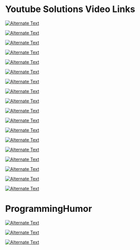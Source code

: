# Youtube Solutions Video Links

[![Alternate Text](https://i.ytimg.com/vi/kMkhfuE0UeM/hqdefault.jpg?sqp=-oaymwEcCPYBEIoBSFXyq4qpAw4IARUAAIhCGAFwAcABBg==&rs=AOn4CLDeRrmukLD_pmdnDqizKFZAjllaRA)](https://youtu.be/kMkhfuE0UeM "Azure Devops Pipeline Output Variables")

[![Alternate Text](https://i.ytimg.com/vi/0d6acAH5InE/hqdefault.jpg?sqp=-oaymwEcCPYBEIoBSFXyq4qpAw4IARUAAIhCGAFwAcABBg==&rs=AOn4CLCqLeAYfTVcXaaRVX5EkwFN-LjsFw)](https://youtu.be/0d6acAH5InE "Azure DevOps Build Pipelines Classic")

[![Alternate Text](https://i.ytimg.com/vi/2nukM2TzD1Q/hqdefault.jpg?sqp=-oaymwEcCPYBEIoBSFXyq4qpAw4IARUAAIhCGAFwAcABBg==&rs=AOn4CLAi80can4oeemRegjwuOBIj7IEcsg)](https://youtu.be/2nukM2TzD1Q "Azure DevOps Branch Policies / GIT")

[![Alternate Text](https://i.ytimg.com/vi/ZcEeIUxHMy8/hqdefault.jpg?sqp=-oaymwEcCPYBEIoBSFXyq4qpAw4IARUAAIhCGAFwAcABBg==&rs=AOn4CLAUBrkUDHRjG7TySMMtfgUiZODLPQ)](https://youtu.be/ZcEeIUxHMy8 "Azure DevOps Custom Tasks or Extensions - Pre-Requisites")

[![Alternate Text](https://i.ytimg.com/vi/S2A_4pHzQ54/hqdefault.jpg?sqp=-oaymwEcCPYBEIoBSFXyq4qpAw4IARUAAIhCGAFwAcABBg==&rs=AOn4CLB9wb6ta3r3mUUifF4YyMcKcZ_K0w)](https://youtu.be/S2A_4pHzQ54 "Azure DevOps Custom Tasks or Extensions - Creating a new Custom Build or Release Task or Extension")

[![Alternate Text](https://i.ytimg.com/vi/X99UAVB5gmg/hqdefault.jpg?sqp=-oaymwEcCPYBEIoBSFXyq4qpAw4IARUAAIhCGAFwAcABBg==&rs=AOn4CLAEXuWeoGGb1-XYywKfMISKVP-BDQ)](https://youtu.be/X99UAVB5gmg "Azure DevOps Custom Tasks or Extensions - Unit testing with Mocha")

[![Alternate Text](https://i9.ytimg.com/vi/ndQbKgJritA/mqdefault.jpg?v=5f4674e2&sqp=CNje6YwG&rs=AOn4CLD3vviyn54Abi2CrHmnhvhcGmI9Xg)](https://www.youtube.com/watch?v=ndQbKgJritA&t "C# LINQ Tutorial ")

[![Alternate Text](https://i.ytimg.com/vi/RwV0SXtsW5A/hqdefault.jpg?sqp=-oaymwEcCPYBEIoBSFXyq4qpAw4IARUAAIhCGAFwAcABBg==&rs=AOn4CLD7SjE3iK3o5XbrLI-_3BBhyeTi3w)](https://www.youtube.com/watch?v=RwV0SXtsW5A "C# Create XML File/Document explanation/tutorial Youtube video  ")

[![Alternate Text](https://i9.ytimg.com/vi_webp/UGJ2LIgFRN8/mqdefault.webp?v=5a33173a&sqp=CNje6YwG&rs=AOn4CLD30S71_0ncywoDTQc2jfjGo6brcA)](https://youtu.be/UGJ2LIgFRN8 "C# Extension Methods Explanation & 70-483 Exam prep question ")

[![Alternate Text](https://i9.ytimg.com/vi_webp/UGJ2LIgFRN8/mqdefault.webp?v=5a33173a&sqp=CNje6YwG&rs=AOn4CLD30S71_0ncywoDTQc2jfjGo6brcA)](https://youtu.be/2CCwy121V6Q "C# XML Serialization/Deserialization & 70-483 Exam Prep C#")

[![Alternate Text](https://i.ytimg.com/vi/bGI-uidHfxA/hqdefault.jpg?sqp=-oaymwEcCPYBEIoBSFXyq4qpAw4IARUAAIhCGAFwAcABBg==&rs=AOn4CLDMoPAYJbbCqpM0aCKBtI3y20Bsng)](https://youtu.be/bGI-uidHfxA "Powershell Apply Retention Policies")

[![Alternate Text](https://i.ytimg.com/vi/tiouHNzAl8Q/hqdefault.jpg?sqp=-oaymwEcCPYBEIoBSFXyq4qpAw4IARUAAIhCGAFwAcABBg==&rs=AOn4CLC1HdyRqAR6Fl5PcaLNzOGJy0PBYQ)](https://youtu.be/tiouHNzAl8Q "Powershell Replace & Rename Files quickly Script")

[![Alternate Text](https://i.ytimg.com/vi/-NVh5cVOeO4/hqdefault.jpg?sqp=-oaymwEcCPYBEIoBSFXyq4qpAw4IARUAAIhCGAFwAcABBg==&rs=AOn4CLDYzJweSjfP88jkR_3CG5ysTldpcA)](https://youtu.be/-NVh5cVOeO4 "Powershell API Intro GET Method ")

[![Alternate Text](https://i.ytimg.com/vi/xGI6_nCjKn0/hqdefault.jpg?sqp=-oaymwEcCPYBEIoBSFXyq4qpAw4IARUAAIhCGAFwAcABBg==&rs=AOn4CLD4ve3zKKioLcSXcfk7GfcPdppoZA)](https://youtu.be/xGI6_nCjKn0 "Powershell Install Modules script")

[![Alternate Text](https://i9.ytimg.com/vi/k_yd4dc9NzA/mq2.jpg?sqp=CMjktIwG&rs=AOn4CLBy_Qk8N3QKOY0Suz7P7aBuU77mmA)](https://youtu.be/k_yd4dc9NzA "Powershell Download Variable Groups from Azure DevOps")

[![Alternate Text](https://i.ytimg.com/vi/0nk2NDYyQT8/hqdefault.jpg?sqp=-oaymwEcCPYBEIoBSFXyq4qpAw4IARUAAIhCGAFwAcABBg==&rs=AOn4CLBFakMwVFAPnG5_STc7Fgr8z1F-wA)](https://youtu.be/0nk2NDYyQT8 "Powershell Change File/Folder security and permissions")

[![Alternate Text](https://i9.ytimg.com/vi_webp/-on5HRW8v1A/mqdefault.webp?v=5a65264d&sqp=CMjktIwG&rs=AOn4CLCOlmgIQ3ir8-p0_aBzzLtZqViA3g)](https://youtu.be/-on5HRW8v1A "Unity 2D Shooter Game Tutorial - Make your first Unity Game! ")

[![Alternate Text](https://i9.ytimg.com/vi_webp/6ax20_bwz1Q/mqdefault.webp?v=60207dbd&sqp=CITh6YwG&rs=AOn4CLByE2ATus3mCEEdaQIZshgug0r8sw)](https://youtu.be/km-04aUJy4o "Unity 2D 8 Directional Movement Tutorial - Covers both physics and non-physics movement")




# ProgrammingHumor 

[![Alternate Text](https://i9.ytimg.com/vi/GGabKvaihm0/mqdefault.jpg?v=6120fab3&sqp=CITh6YwG&rs=AOn4CLAnl-R_pcAu4U1dqA7qW-l8Xr2xuw)](https://www.youtube.com/watch?v=GGabKvaihm0 "The Unanswered Question")

[![Alternate Text](https://i.ytimg.com/vi/ai6lRft6nus/hqdefault.jpg?sqp=-oaymwEcCPYBEIoBSFXyq4qpAw4IARUAAIhCGAFwAcABBg==&rs=AOn4CLDmJODn4coia8Fibiedke0rpw9oJg)](https://www.youtube.com/watch?v=ai6lRft6nus "Testing")

[![Alternate Text](https://i9.ytimg.com/vi_webp/6ax20_bwz1Q/mqdefault.webp?v=60207dbd&sqp=CMjktIwG&rs=AOn4CLCLU3lF5XzIWLdAEdDopu7ip797nQ)](https://www.youtube.com/watch?v=6ax20_bwz1Q "Crunch Time")

